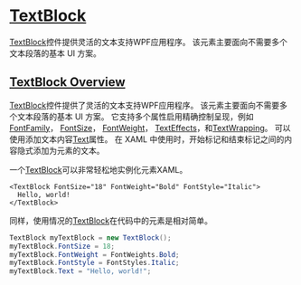 # [TextBlock](https://docs.microsoft.com/en-us/dotnet/framework/wpf/controls/textblock)

[TextBlock](https://docs.microsoft.com/zh-cn/dotnet/api/system.windows.controls.textblock)控件提供灵活的文本支持WPF应用程序。 该元素主要面向不需要多个文本段落的基本 UI 方案。

## [TextBlock Overview](https://docs.microsoft.com/en-us/dotnet/framework/wpf/controls/textblock-overview)

[TextBlock](https://docs.microsoft.com/zh-cn/dotnet/api/system.windows.controls.textblock)控件提供了灵活的文本支持WPF应用程序。 该元素主要面向不需要多个文本段落的基本 UI 方案。 它支持多个属性启用精确控制呈现，例如[FontFamily](https://docs.microsoft.com/zh-cn/dotnet/api/system.windows.controls.textblock.fontfamily)， [FontSize](https://docs.microsoft.com/zh-cn/dotnet/api/system.windows.controls.textblock.fontsize)， [FontWeight](https://docs.microsoft.com/zh-cn/dotnet/api/system.windows.controls.textblock.fontweight)， [TextEffects](https://docs.microsoft.com/zh-cn/dotnet/api/system.windows.controls.textblock.texteffects)，和[TextWrapping](https://docs.microsoft.com/zh-cn/dotnet/api/system.windows.controls.textblock.textwrapping)。 可以使用添加文本内容[Text](https://docs.microsoft.com/zh-cn/dotnet/api/system.windows.controls.textblock.text)属性。 在 XAML 中使用时，开始标记和结束标记之间的内容隐式添加为元素的文本。

一个[TextBlock](https://docs.microsoft.com/zh-cn/dotnet/api/system.windows.controls.textblock)可以非常轻松地实例化元素XAML。

```xaml
<TextBlock FontSize="18" FontWeight="Bold" FontStyle="Italic">
  Hello, world!
</TextBlock>
```

同样，使用情况的[TextBlock](https://docs.microsoft.com/zh-cn/dotnet/api/system.windows.controls.textblock)在代码中的元素是相对简单。

```csharp
TextBlock myTextBlock = new TextBlock();
myTextBlock.FontSize = 18;
myTextBlock.FontWeight = FontWeights.Bold;
myTextBlock.FontStyle = FontStyles.Italic;
myTextBlock.Text = "Hello, world!";
```